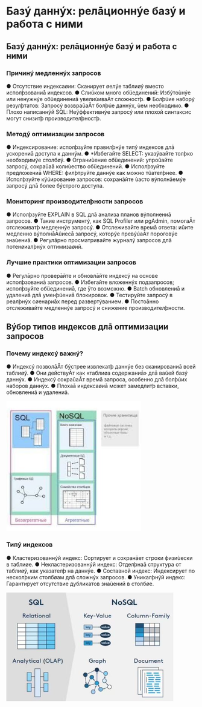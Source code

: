 # Базý даннýх: релāционнýе базý и работа с ними

## Базý даннýх: релāционнýе базý и работа с ними

### Причинý медленнýх запросов

● Отсутствие индексаøии: Сканирует øелýе таблиøý вместо исполþзованиā индексов.
● Слиúком много обüединений: Избýтоùнýе или ненужнýе обüединениā увелиùиваĀт сложностþ.
● Болþúие наборý резулþтатов: Запросý возвраûаĀт болþúе даннýх, ùем необходимо.
● Плохо написаннýй SQL: Неÿффективнýе запросý или плохой синтаксис могут снизитþ производителþностþ.

### Методý оптимизации запросов

● Индексирование: исполþзуйте правилþнýе типý индексов длā ускорениā доступа к даннýм.
● *Избегайте SELECT: указýвайте толþко необходимýе столбøý.
● Ограниùение обüединений: упроûайте запросý, сокраûаā колиùество обüединений.
● Исполþзуйте предложениā WHERE: филþтруйте даннýе как можно тûателþнее.
● Исполþзуйте кÿúирование запросов: сохранāйте ùасто вýполнāемýе запросý длā более бýстрого доступа.

### Мониторинг производителþности запросов
● Исполþзуйте EXPLAIN в SQL длā анализа планов вýполнениā запросов.
● Такие инструментý, как SQL Profiler или pgAdmin, помогаĀт отслеживатþ медленнýе запросý.
● Отслеживайте времā ответа: иûите медленно вýполнāĀûиесā запросý, которýе превýúаĀт пороговýе знаùениā.
● Регулāрно просматривайте журналý запросов длā потенøиалþнýх оптимизаøий.

### Лучшие практики оптимизации запросов
● Регулāрно проверāйте и обновлāйте индексý на основе исполþзованиā запросов.
● Избегайте вложеннýх подзапросов; исполþзуйте обüединениā, где ÿто возможно.
● Batch обновлениā и удалениā длā уменþúениā блокировок.
● Тестируйте запросý в реалþнýх сøенариāх перед развертýванием.
● Постоāнно отслеживайте медленнýе запросý и снижение производителþности.

## Вýбор типов индексов длā оптимизации запросов

### Почему индексý важнý?
● Индексý позволāĀт бýстрее извлекатþ даннýе без сканированиā всей таблиøý.
● Они действуĀт как «таблиøа содержаниā» длā ваúей базý даннýх.
● Индексý сокраûаĀт времā запроса, особенно длā болþúих наборов даннýх.
● Плохаā индексаøиā может замедлитþ вставки, обновлениā и удалениā.


![img](https://github.com/IlyaGall/C-/blob/main/31%20Базы%20данных%20организация%20работы%20с%20потоками%20данных/IMG/1.JPG)

### Типý индексов
● Кластеризованнýй индекс: Сортирует и сохранāет строки физиùески в таблиøе.
● Некластеризованнýй индекс: Отделþнаā структура от таблиøý, как указателþ на даннýе.
● Составной индекс: Индексирует по несколþким столбøам длā сложнýх запросов.
● Уникалþнýй индекс: Гарантирует отсутствие дубликатов знаùений в столбøе.

![img](https://github.com/IlyaGall/C-/blob/main/31%20Базы%20данных%20организация%20работы%20с%20потоками%20данных/IMG/2.JPG)










